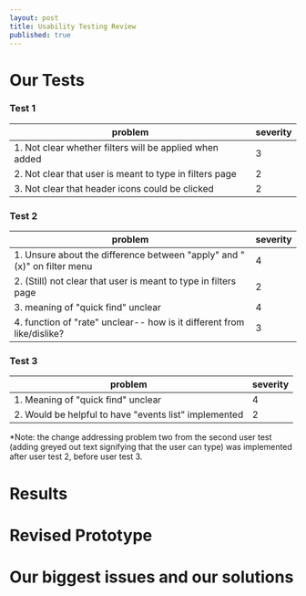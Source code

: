 ```yaml
---
layout: post
title: Usability Testing Review
published: true
---
```


# Our Tests

### Test 1

| problem          | severity         |
|------------------ | ------------------ |
| 1. Not clear whether filters will be applied when added  |  3  |
| 2. Not clear that user is meant to type in filters page  |  2  |
| 3. Not clear that header icons could be clicked          |  2  |


### Test 2

| problem          | severity         |
|------------------ | ------------------ |
| 1. Unsure about the difference between "apply" and "(x)" on filter menu  |  4  |
| 2. (Still) not clear that user is meant to type in filters page  |  2  |
| 3. meaning of "quick find" unclear        |  4  |
| 4. function of "rate" unclear-- how is it different from like/dislike?        |  3  |


### Test 3

| problem          | severity         |
|------------------ | ------------------ |
| 1. Meaning of "quick find" unclear  |  4  |
| 2. Would be helpful to have "events list" implemented  |  2  |

*Note: the change addressing problem two from the second user test (adding greyed out text signifying that the user can type) was implemented after user test 2, before user test 3.


# Results


# Revised Prototype


# Our biggest issues and our solutions
